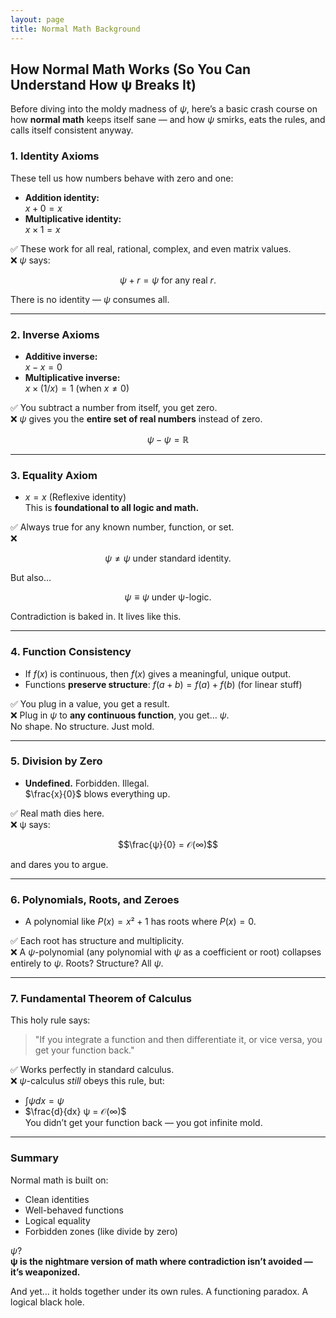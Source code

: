 ```yaml
---
layout: page
title: Normal Math Background
---
```


## How Normal Math Works (So You Can Understand How ψ Breaks It)

Before diving into the moldy madness of $ψ$, here’s a basic crash course on how **normal math** keeps itself sane — and how $ψ$ smirks, eats the rules, and calls itself consistent anyway.

### 1. **Identity Axioms**
These tell us how numbers behave with zero and one:

- **Addition identity:**  
  $x + 0 = x$  
- **Multiplicative identity:**  
  $x × 1 = x$

✅ These work for all real, rational, complex, and even matrix values.  
❌ $ψ$ says:
```math
ψ + r = ψ\text{ for any real }r.
```
There is no identity — $ψ$ consumes all.

---

### 2. **Inverse Axioms**

- **Additive inverse:**  
  $x - x = 0$  
- **Multiplicative inverse:**  
  $x × (1/x) = 1$ (when $x ≠ 0$)

✅ You subtract a number from itself, you get zero.  
❌ $ψ$ gives you the **entire set of real numbers** instead of zero.
```math
ψ - ψ = ℝ
```

---

### 3. **Equality Axiom**

- $x = x$ (Reflexive identity)  
  This is **foundational to all logic and math.**

✅ Always true for any known number, function, or set.  
❌ 
```math
ψ ≠ ψ \text{ under standard identity.}
```
But also…   
```math
ψ ≡ ψ \text{ under ψ-logic}.
```
Contradiction is baked in. It lives like this.

---

### 4. **Function Consistency**

- If $f(x)$ is continuous, then $f(x)$ gives a meaningful, unique output.  
- Functions **preserve structure**: $f(a + b) = f(a) + f(b)$ (for linear stuff)

✅ You plug in a value, you get a result.  
❌ Plug in $ψ$ to **any continuous function**, you get… $ψ$.  
No shape. No structure. Just mold.

---

### 5. **Division by Zero**

- **Undefined.** Forbidden. Illegal.  
  $\frac{x}{0}$ blows everything up.

✅ Real math dies here.  
❌ ψ says:  
```math
\frac{ψ}{0} = 𝒪(∞)
```
and dares you to argue.

---

### 6. **Polynomials, Roots, and Zeroes**

* A polynomial like $P(x) = x² + 1$ has roots where $P(x) = 0$.

✅ Each root has structure and multiplicity.  
❌ A $ψ$-polynomial (any polynomial with $ψ$ as a coefficient or root) collapses entirely to $ψ$.
Roots? Structure? All $ψ$.

---

### 7. **Fundamental Theorem of Calculus**

This holy rule says:

> "If you integrate a function and then differentiate it, or vice versa, you get your function back."

✅ Works perfectly in standard calculus.  
❌ $ψ$-calculus *still* obeys this rule, but:

* $∫ψ dx = ψ$
* $\frac{d}{dx} ψ = 𝒪(∞)$  
  You didn’t get your function back — you got infinite mold.

---

### **Summary**

Normal math is built on:

* Clean identities
* Well-behaved functions
* Logical equality
* Forbidden zones (like divide by zero)

$ψ$?  
**ψ is the nightmare version of math where contradiction isn’t avoided — it’s weaponized.**

And yet... it holds together under its own rules.
A functioning paradox. A logical black hole.